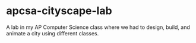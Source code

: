 # apcsa-cityscape-lab
A lab in my AP Computer Science class where we had to design, build, and animate a city using different classes.
